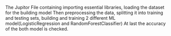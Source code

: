 The Jupitor File containing importing essential libraries, loading the dataset for the building model
Then preprocessing the data, splitting it into training and testing sets, building and training 2 different ML model(LogisticRegression and RandomForestClassifier)
At last the accuracy of the both model is checked.
